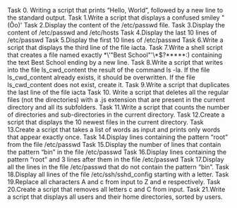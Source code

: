 Task 0. Writing a script that prints “Hello, World”, followed by a new line to the standard output.
Task 1.Write a script that displays a confused smiley "(Ôo)'
Task 2.Display the content of the /etc/passwd file.
Task 3.Display the content of /etc/passwd and /etc/hosts
Task 4.Display the last 10 lines of /etc/passwd
Task 5.Display the first 10 lines of /etc/passwd
Task 6.Write a script that displays the third line of the file iacta.
Task 7.Write a shell script that creates a file named exactly \*\\'"Best School"\'\\*$\?\*\*\*\*\*:) containing the text Best School ending by a new line.
Task 8.Write a script that writes into the file ls_cwd_content the result of the command ls -la. If the file ls_cwd_content already exists, it should be overwritten. If the file ls_cwd_content does not exist, create it.
Task 9.Write a script that duplicates the last line of the file iacta
Task 10. Write a script that deletes all the regular files (not the directories) with a .js extension that are present in the current directory and all its subfolders.
Task 11.Write a script that counts the number of directories and sub-directories in the current directory.
Task 12.Create a script that displays the 10 newest files in the current directory.
Task 13.Create a script that takes a list of words as input and prints only words that appear exactly once.
Task 14.Display lines containing the pattern “root” from the file /etc/passwd
Task 15.Display the number of lines that contain the pattern “bin” in the file /etc/passwd
Task 16.Display lines containing the pattern “root” and 3 lines after them in the file /etc/passwd
Task 17.Display all the lines in the file /etc/passwd that do not contain the pattern “bin”.
Task 18.Display all lines of the file /etc/ssh/sshd_config starting with a letter.
Task 19.Replace all characters A and c from input to Z and e respectively.
Task 20.Create a script that removes all letters c and C from input.
Task 21.Write a script that displays all users and their home directories, sorted by users.
